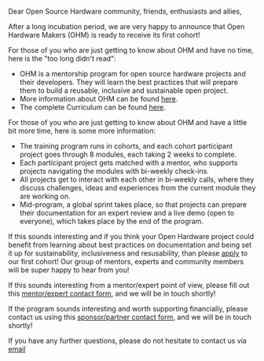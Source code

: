 
Dear Open Source Hardware community, friends, enthusiasts and allies,

After a long incubation period, we are very happy to announce that Open Hardware Makers (OHM) is ready to receive its first cohort!

For those of you who are just getting to know about OHM and have no time, here is the "too long didn't read":

 - OHM is a mentorship program for open source hardware projects and their developers. They will learn the best practices that will prepare them to build a reusable, inclusive and sustainable open project. 
 - More information about OHM can be found [here](https://openhardware.space). 
 - The complete Curriculum can be found [here](https://curriculum.openhardware.space). 

For those of you who are just getting to know about OHM and have a little bit more time, here is some more information:

 - The training program runs in cohorts, and each cohort participant project goes through 8 modules, each taking 2 weeks to complete.
 - Each participant project gets matched with a mentor, who supports projects navigating the modules with bi-weekly check-ins. 
 - All projects get to interact with each other in bi-weekly calls, where they discuss challenges, ideas and experiences from the current module they are working on. 
 - Mid-program, a global sprint takes place, so that projects can prepare their documentation for an expert review and a live demo (open to everyone), which takes place by the end of the program. 


If this sounds interesting and if you think your Open Hardware project could benefit from learning about best practices on documentation and being set it up for sustainability, inclusiveness and resusability, than please [apply](https://forms.gle/vpn2FucUozVEcG5dA) to our first cohort! Our group of mentors, experts and community members will be super happy to hear from you!

If this sounds interesting from a mentor/expert point of view, please fill out this [mentor/expert contact form](https://forms.gle/YW9acrfEDyyWpmtj8), and we will be in touch shortly!


If the program sounds interesting and worth supporting financially, please contact us using this [sponsor/partner contact form](https://forms.gle/ktAXdma4rmDxtcXo8), and we will be in touch shortly!

If you have any further questions, please do not hesitate to contact us via [email](mailto:ohwmakers@gmail.com)
